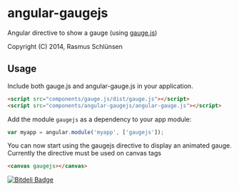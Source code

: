 # angular-gaugejs

Angular directive to show a gauge (using [gauge.js](http://bernii.github.io/gauge.js/))

Copyright (C) 2014, Rasmus Schlünsen 

## Usage

Include both gauge.js and angular-gauge.js in your application.

```html
<script src="components/gauge.js/dist/gauge.js"></script>
<script src="components/angular-gaugejs/angular-gauge.js"></script>
```

Add the module `gaugejs` as a dependency to your app module:

```js
var myapp = angular.module('myapp', ['gaugejs']);
```

You can now start using the gaugejs directive to display an animated gauge. 
Currently the directive must be used on canvas tags

```html
<canvas gaugejs></canvas>
```


[![Bitdeli Badge](https://d2weczhvl823v0.cloudfront.net/schlunsen/angular-gaugejs/trend.png)](https://bitdeli.com/free "Bitdeli Badge")

